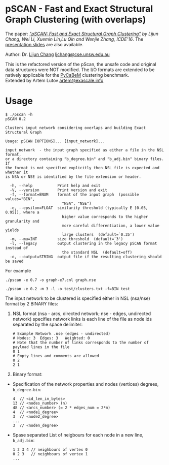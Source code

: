 # pSCAN - Fast and Exact Structural Graph Clustering (with overlaps)

The paper: *["pSCAN: Fast and Exact Structural Graph Clustering"](https://www.cse.unsw.edu.au/~ljchang/pdf/icde16-pscan.pdf) by Lijun Chang, Wei Li, Xuemin Lin,Lu Qin and Wenjie Zhang, ICDE'16*. The [presentation slides](https://www.cse.unsw.edu.au/~ljchang/pdf/icde16s-pscan.pdf) are also available.

Author: Dr. [Lijun Chang](https://www.cse.unsw.edu.au/~ljchang/) <ljchang@cse.unsw.edu.au>

This is the refactored version of the pScan, the unsafe code and original data structures were NOT modified. The I/O formats are extended to be natively applicable for the [PyCaBeM](https://github.com/eXascaleInfolab/PyCABeM) clustering benchmark.  
Extended by Artem Lutov <artem@exascale.info>

# Usage
```
$ ./pscan -h
pSCAN 0.2

Clusters input network considering overlaps and building Exact Structural Graph

Usage: pSCAN [OPTIONS]... [input_network]...

input_network  - the input graph specified as either a file in the NSL format,
or a directory containing "b_degree.bin" and "b_adj.bin" binary files. If
the format is not specified explicitly then NSL file is expected and whether it
is NSA or NSE is identified by the file extension or header.

  -h, --help           Print help and exit
  -V, --version        Print version and exit
  -f, --format=ENUM    format of the input graph  (possible values="BIN",
                         "NSA", "NSE")
  -e, --epsilon=FLOAT  similarity threshold (typically E [0.05, 0.95]), where a
                         higher value corresponds to the higher granularity and
                         more careful differentiation, a lower value yields
                         large clusters  (default=`0.35')
  -m, --mu=INT         size threshold  (default=`3')
  -l, --legacy         output clustering in the legacy pSCAN format instead of
                         the standard NSL  (default=off)
  -o, --output=STRING  output file if the resulting clustering should be saved
```
For example
```
./pscan -e 0.7 -o graph-e7.cnl graph.nse

./pscan -e 0.2 -m 3 -l -o test/clusters.txt -f=BIN test
```
The input network to be clustered is specified either in NSL (nsa/nse) format by 2 BINARY files:

1. NSL format (nsa - arcs, directed network; nse - edges, undirected network) specifies network links is each line of the file as node ids separated by the space delimiter:

	```
	# Example Network .nse (edges - undirected)
	# Nodes: 3  Edges: 3   Weighted: 0
	# Note that the number of links corresponds to the number of payload lines in the file
	0 1
	# Empty lines and comments are allowed
	0 2
	2 1
	```
2. Binary format:
  - Specification of the network properties and nodes (vertices) degrees, `b_degree.bin`:

	```
	4  // <id_len_in_bytes>
	13 // <nodes_number> (n)
	48 // <arcs_number> (= 2 * edges_num = 2*m)
	4  // <node1_degree>
	3  // <node2_degree>
	...
	3  // <noden_degree>
	```
  - Spase separated List of neigbours for each node in a new line, `b_adj.bin`:

	```
	1 2 3 4 // neighbours of vertex 0
	0 2 3   // neighbours of vertex 1
	...
	```
